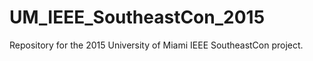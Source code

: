 # UM_IEEE_SoutheastCon_2015
Repository for the 2015 University of Miami IEEE SoutheastCon project. 
